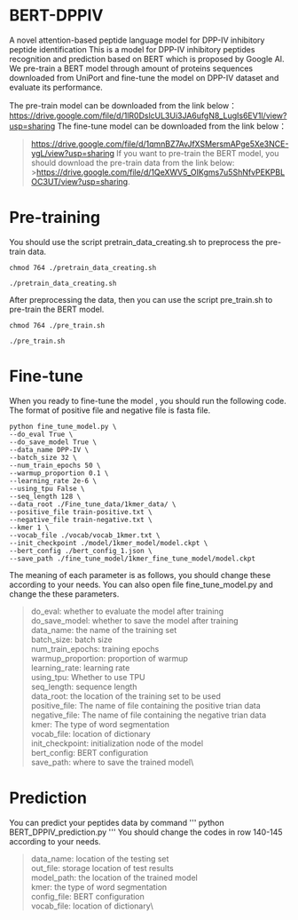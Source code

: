 # BERT-DPPIV
A novel attention-based peptide language model for DPP-IV inhibitory peptide identification
This is a model for DPP-IV inhibitory peptides recognition and prediction based on BERT which is proposed by Google AI. We pre-train a BERT model through amount of proteins sequences downloaded from UniPort and fine-tune the model on DPP-IV dataset and evaluate its performance.

The pre-train model can be downloaded from the link below：
https://drive.google.com/file/d/1lR0DslcUL3Ui3JA6ufgN8_LugIs6EV1I/view?usp=sharing
The fine-tune model can be downloaded from the link below：
>https://drive.google.com/file/d/1qmnBZ7AvJfXSMersmAPge5Xe3NCE-ygL/view?usp=sharing
If you want to pre-train the BERT model, you should download the pre-train data from the link below: >https://drive.google.com/file/d/1QeXWV5_OIKgms7u5ShNfvPEKPBLOC3UT/view?usp=sharing. 

# Pre-training

You should use the script pretrain_data_creating.sh to preprocess the pre-train data.

```
chmod 764 ./pretrain_data_creating.sh

./pretrain_data_creating.sh
```
After preprocessing the data, then you can use the script pre_train.sh to pre-train the BERT model.
```
chmod 764 ./pre_train.sh

./pre_train.sh
```
# Fine-tune
When you ready to fine-tune the model , you should run the following code. The format of positive file and negative file is fasta file.
```
python fine_tune_model.py \
--do_eval True \
--do_save_model True \
--data_name DPP-IV \
--batch_size 32 \
--num_train_epochs 50 \
--warmup_proportion 0.1 \
--learning_rate 2e-6 \
--using_tpu False \
--seq_length 128 \
--data_root ./Fine_tune_data/1kmer_data/ \
--positive_file train-positive.txt \
--negative_file train-negative.txt \
--kmer 1 \
--vocab_file ./vocab/vocab_1kmer.txt \
--init_checkpoint ./model/1kmer_model/model.ckpt \
--bert_config ./bert_config_1.json \
--save_path ./fine_tune_model/1kmer_fine_tune_model/model.ckpt
```
The meaning of each parameter is as follows, you should change these according to your needs. You can also open file fine_tune_model.py and change the  these parameters.

> do_eval: whether to evaluate the model after training\
> do_save_model: whether to save the model after training\
> data_name: the name of the training set\
> batch_size: batch size\
> num_train_epochs: training epochs\
> warmup_proportion: proportion of warmup\
> learning_rate: learning rate\
> using_tpu: Whether to use TPU\
> seq_length: sequence length\
> data_root: the location of the training set to be used\
> positive_file: The name of file containing the positive trian data\
> negative_file: The name of file containing the negative trian data\
> kmer: The type of word segmentation\
> vocab_file: location of dictionary\
> init_checkpoint: initialization node of the model\
> bert_config: BERT configuration\
> save_path: where to save the trained model\

# Prediction

You can predict your peptides data by command
'''
python BERT_DPPIV_prediction.py
'''
You should change the codes in row 140-145 according to your needs.

> data_name: location of the testing set\
> out_file: storage location of test results\
> model_path: the location of the trained model\
> kmer: the type of word segmentation\
> config_file: BERT configuration\
> vocab_file: location of dictionary\
